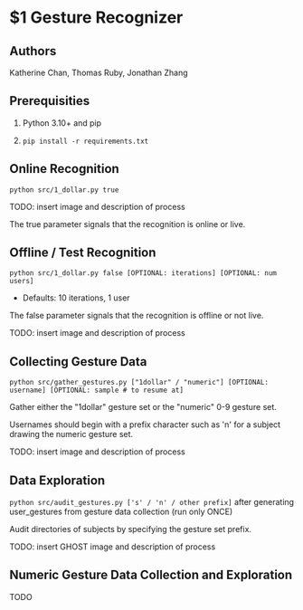 # $1 Gesture Recognizer

## Authors

Katherine Chan, Thomas Ruby, Jonathan Zhang

## Prerequisities

1. Python 3.10+ and pip

2. `pip install -r requirements.txt`

## Online Recognition

`python src/1_dollar.py true`

TODO: insert image and description of process

The true parameter signals that the recognition is online or live.

## Offline / Test Recognition

`python src/1_dollar.py false [OPTIONAL: iterations] [OPTIONAL: num users]`

- Defaults: 10 iterations, 1 user

The false parameter signals that the recognition is offline or not live.

TODO: insert image and description of process

## Collecting Gesture Data

`python src/gather_gestures.py ["1dollar" / "numeric"] [OPTIONAL: username] [OPTIONAL: sample # to resume at]`

Gather either the "1dollar" gesture set or the "numeric" 0-9 gesture set.

Usernames should begin with a prefix character such as 'n' for a subject drawing the numeric gesture set.

TODO: insert image and description of process

## Data Exploration

`python src/audit_gestures.py ['s' / 'n' / other prefix]` after generating user_gestures from gesture data collection (run only ONCE)

Audit directories of subjects by specifying the gesture set prefix.

TODO: insert GHOST image and description of process

## Numeric Gesture Data Collection and Exploration

TODO
